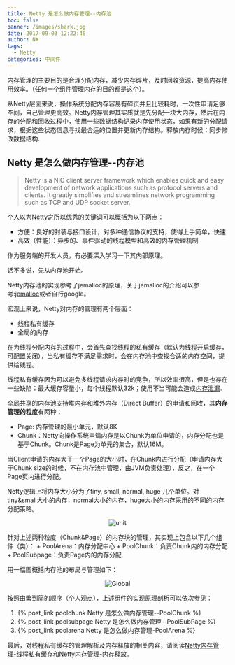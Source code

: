 ```yaml
---
title: Netty 是怎么做内存管理--内存池
toc: false
banner: /images/shark.jpg
date: 2017-09-03 12:22:46
author: NX
tags:
  - Netty
categories: 中间件
---
```

内存管理的主要目的是合理分配内存，减少内存碎片，及时回收资源，提高内存使用效率。（任何一个组件管理内存的目的都是这个）。

从Netty层面来说，操作系统分配内存容易有碎页并且比较耗时，一次性申请足够空间，自己管理更高效。Netty内存管理其实质就是先分配一块大内存，然后在内存的分配和回收过程中，使用一些数据结构记录内存使用状态，如果有新的分配请求，根据这些状态信息寻找最合适的位置并更新内存结构。释放内存时候：同步修改数据结构.

## Netty 是怎么做内存管理--内存池
> Netty is a NIO client server framework which enables quick and easy development of network applications such as protocol servers and clients. It greatly simplifies and streamlines network programming such as TCP and UDP socket server.  

个人以为Netty之所以优秀的关键词可以概括为以下两点：
+ 方便：良好的封装与接口设计，对多种通信协议的支持，使得上手简单，快速
+ 高效（性能）：异步的、事件驱动的线程模型和高效的内存管理机制

作为服务端的开发人员，有必要深入学习一下其内部原理。

话不多说，先从内存池开始。

<!-- more -->

Netty内存池的实现参考了jemalloc的原理，关于jemalloc的介绍可以参考:[jemalloc](https://www.facebook.com/notes/facebook-engineering/scalable-memory-allocation-using-jemalloc/480222803919/)或者自行google。  

宏观上来说，Netty对内存的管理有两个层面：
+ 线程私有缓存
+ 全局的内存

在为线程分配内存的过程中，会首先查找线程的私有缓存（默认为线程开启缓存，可配置关闭），当私有缓存不满足需求时，会在内存池中查找合适的内存空间，提供给线程。

线程私有缓存因为可以避免多线程请求内存时的竞争，所以效率很高，但是也存在一些缺陷：最大缓存容量小，每个线程默认32k；使用不当可能会造成[内存泄漏](https://caorong.github.io/2016/08/27/netty-hole/).

全局共享的内存池支持堆内存和堆外内存（Direct Buffer）的申请和回收，其**内存管理的粒度**有两种：
+ Page: 内存管理的最小单元，默认8K
+ Chunk：Netty向操作系统申请内存是以Chunk为单位申请的，内存分配也是基于Chunk。Chunk是Page为单元的集合，默认16M。

当Client申请的内存大于一个Page的大小时，在Chunk内进行分配（申请内存大于Chunk size的时候，不在内存池中管理，由JVM负责处理），反之，在一个Page页内进行分配。

Netty逻辑上将内存大小分为了tiny, small, normal, huge 几个单位。对tiny&small大小的内存，normal大小的内存，huge大小的内存采用的不同的内存分配策略。
<div align = center>

![unit](unit.png)

</div>
针对上述两种粒度（Chunk&Page）的内存块的管理，其实现上包含以下几个组件（类）：
+ PoolArena：内存分配中心
+ PoolChunk：负责Chunk内的内存分配
+ PoolSubpage：负责Page内的内存分配

用一幅图概括内存池的布局与管理如下：

<div align = center>

![Global](global.jpg)

</div>

按照由繁到简的顺序（个人观点），上述组件的实现原理剖析可以依次参见：
1. {% post_link poolchunk Netty 是怎么做内存管理--PoolChunk %}
2. {% post_link poolsubpage  Netty 是怎么做内存管理--PoolSubPage %}
3. {% post_link poolarena Netty 是怎么做内存管理-PoolArena %}

最后，对线程私有缓存的管理解析及内存释放的相关内容，请阅读[Netty内存管理-线程私有缓存]()和[Netty内存管理-内存释放]()。
